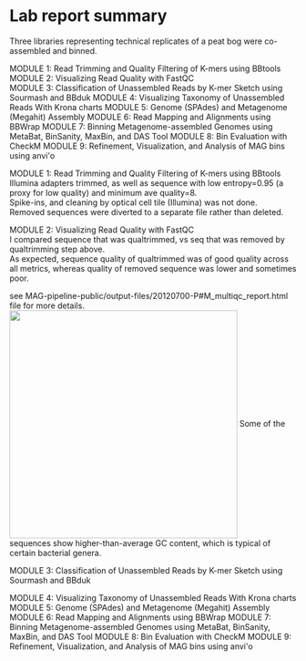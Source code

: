 # Lab report summary

Three libraries representing technical replicates of a peat bog were co-assembled and binned. 

MODULE 1: Read Trimming and Quality Filtering of K-mers using BBtools
MODULE 2: Visualizing Read Quality with FastQC  
MODULE 3: Classification of Unassembled Reads by K-mer Sketch using Sourmash and BBduk
MODULE 4: Visualizing Taxonomy of Unassembled Reads With Krona charts
MODULE 5: Genome (SPAdes) and Metagenome (Megahit) Assembly
MODULE 6: Read Mapping and Alignments using BBWrap
MODULE 7: Binning Metagenome-assembled Genomes using MetaBat, BinSanity, MaxBin, and DAS Tool
MODULE 8: Bin Evaluation with CheckM
MODULE 9: Refinement, Visualization, and Analysis of MAG bins using anvi'o 

MODULE 1: Read Trimming and Quality Filtering of K-mers using BBtools  
Illumina adapters trimmed, as well as sequence with low entropy=0.95 (a proxy for low quality) and minimum ave quality=8.  
Spike-ins, and cleaning by optical cell tile (Illumina) was not done.  
Removed sequences were diverted to a separate file rather than deleted.  

MODULE 2: Visualizing Read Quality with FastQC  
 I compared sequence that was qualtrimmed, vs seq that was removed by qualtrimming step above.  
 As expected, sequence quality of qualtrimmed was of good quality across all metrics, 
 whereas quality of removed sequence was lower and sometimes poor.  

 see MAG-pipeline-public/output-files/20120700-P#M_multiqc_report.html file for more details.
 <br>
 <img src = "https://github.com/user-attachments/assets/2314036b-6734-4c5a-a3ef-2d2686b01093" width=400 align=center alt="" title="fastqc overrepresented sequences plot"/>
Some of the sequences show higher-than-average GC content, which is typical of certain bacterial genera. 
 
MODULE 3: Classification of Unassembled Reads by K-mer Sketch using Sourmash and BBduk


MODULE 4: Visualizing Taxonomy of Unassembled Reads With Krona charts
MODULE 5: Genome (SPAdes) and Metagenome (Megahit) Assembly
MODULE 6: Read Mapping and Alignments using BBWrap
MODULE 7: Binning Metagenome-assembled Genomes using MetaBat, BinSanity, MaxBin, and DAS Tool
MODULE 8: Bin Evaluation with CheckM
MODULE 9: Refinement, Visualization, and Analysis of MAG bins using anvi'o 
